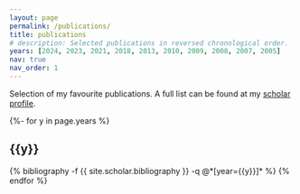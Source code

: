 ```yaml
---
layout: page
permalink: /publications/
title: publications
# description: Selected publications in reversed chronological order.
years: [2024, 2023, 2021, 2018, 2013, 2010, 2009, 2008, 2007, 2005]
nav: true
nav_order: 1
---
```

<!-- _pages/publications.md -->
Selection of my favourite publications. A full list can be found at my [scholar profile](https://scholar.google.com/citations?user=gJlLSIEAAAAJ).

<div class="publications">

{%- for y in page.years %}
  <h2 class="year">{{y}}</h2>
  {% bibliography -f {{ site.scholar.bibliography }} -q @*[year={{y}}]* %}
{% endfor %}

</div>

